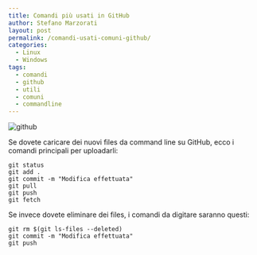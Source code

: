```yaml
---
title: Comandi più usati in GitHub
author: Stefano Marzorati
layout: post
permalink: /comandi-usati-comuni-github/
categories:
  - Linux
  - Windows
tags:
  - comandi
  - github
  - utili
  - comuni
  - commandline
---
```

![github](http://www.molecularecologist.com/wp-content/uploads/2013/11/github-logo.jpg)   

Se dovete caricare dei nuovi files da command line su GitHub, ecco i comandi principali per uploadarli:   

`git status`   
`git add .`   
`git commit -m "Modifica effettuata"`   
`git pull`   
`git push`   
`git fetch`   

Se invece dovete eliminare dei files, i comandi da digitare saranno questi:   

`git rm $(git ls-files --deleted)`   
`git commit -m "Modifica effettuata"`   
`git push`   
